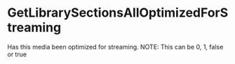 # GetLibrarySectionsAllOptimizedForStreaming

Has this media been optimized for streaming. NOTE: This can be 0, 1, false or true


